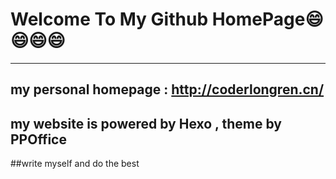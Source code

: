 # Welcome To My Github HomePage:smile::smile::smile::smile:
---
## my personal homepage : http://coderlongren.cn/  
## my website is powered by Hexo , theme by PPOffice   
##write myself and do the best 
